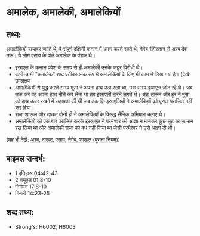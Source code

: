 # अमालेक, अमालेकी, अमालेकियों #

## तथ्य: ##

अमालेकियों यायावर जाति थे, वे संपूर्ण दक्षिणी कनान में भ्रमण करते रहते थे, नेगेब रेगिस्तान से अरब देश तक।  ये लोग एसाव के पोते अमालेक के वंशज थे।

 
* इस्राएल के कनान प्रवेश के समय से ही अमालेकी उनके कट्टर विरोधी थे।
* कभी-कभी "अमालेक" शब्द प्रतीकातमक रूप में अमालेकियों के लिए भी काम में लिया गया है। (देखें: उपलक्षण
* अमालेकियों से युद्ध करते समय मूसा ने अपना हाथ उठा रखा था, उस समय इस्राएल जीत रहे थे। जब थक कर वह अपना हाथ नीचे कर लेता था तब इस्राएली हारने लगते थे। अतः हारून और हूर ने मूसा को हाथ ऊपर रखने में सहायता की थी जब तक कि इस्राएलियों ने अमालेकियों को पूर्णतः पराजित नहीं कर दिया।
* राजा शाऊल और दाऊद दोनों ही ने अमालेकियों के विरूद्ध सैनिक अभियान चलाए थे।
* अमालेकियों को एक बार पराजित करके इस्त्राएल ने परमेश्वर की आज्ञा न मानकर कुछ लूट का सामान रख लिया था और अमालेकी राजा का वध नहीं किया था जैसी परमेश्वर ने उसे आज्ञा दी थी।

(यह भी देखें: [अरब](../arabia.md), [दाऊद](../david.md), [एसाव](../esau.md), [नेगेब](../negev.md), [शाऊल (पुराना नियम)](../saul.md))

## बाइबल सन्दर्भ: ##

* 1 इतिहास 04:42-43
* 2 शमूएल 01:8-10
* निर्गमन 17:8-10
* गिनती 14:23-25

## शब्द तथ्य: ##

* Strong's: H6002, H6003
